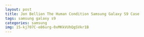```yaml
---
layout: post
title: Jon Bellion The Human Condition Samsung Galaxy S9 Case
tags: samsung galaxy s9
categories: samsung
img: 15-kj707C-e86urg-0xMKkVUhQgSVkr1B
---
```

